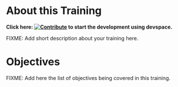 # About this Training

**Click here: [![Contribute](https://www.eclipse.org/che/contribute.svg)](https://devspaces.apps.tools-na100.dev.ole.redhat.com/#https://github.com/RedHatQuickCourses/test-aks) to start the development using devspace.**


FIXME: Add short description about your training here.

# Objectives

FIXME: Add here the list of objectives being covered in this training.

